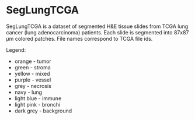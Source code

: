 # SegLungTCGA

SegLungTCGA is a dataset of segmented H&E tissue slides from TCGA lung cancer (lung adenocarcinoma) patients. Each slide is segmented into 87x87 μm colored patches. File names correspond to TCGA file ids.

Legend:
* orange - tumor
* green - stroma
* yellow - mixed
* purple - vessel
* grey - necrosis
* navy - lung
* light blue - immune
* light pink - bronchi
* dark grey - background
